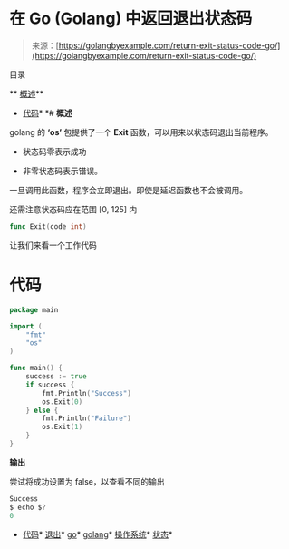 <!--yml

分类：未分类

日期：2024-10-13 06:17:01

-->

# 在 Go (Golang) 中返回退出状态码

> 来源：[https://golangbyexample.com/return-exit-status-code-go/](https://golangbyexample.com/return-exit-status-code-go/)

目录

**   [概述](#Overview "概述")**

+   [代码](#Code "代码")*  *# **概述**

golang 的 **‘os’** 包提供了一个 **Exit** 函数，可以用来以状态码退出当前程序。

+   状态码零表示成功

+   非零状态码表示错误。

一旦调用此函数，程序会立即退出。即使是延迟函数也不会被调用。

还需注意状态码应在范围 [0, 125] 内

```go
func Exit(code int)
```

让我们来看一个工作代码

# **代码**

```go
package main

import (
    "fmt"
    "os"
)

func main() {
    success := true
    if success {
        fmt.Println("Success")
        os.Exit(0)
    } else {
        fmt.Println("Failure")
        os.Exit(1)
    }
}
```

**输出**

尝试将成功设置为 false，以查看不同的输出

```go
Success
$ echo $?
0
```

+   [代码](https://golangbyexample.com/tag/code/)*   [退出](https://golangbyexample.com/tag/exit/)*   [go](https://golangbyexample.com/tag/go/)*   [golang](https://golangbyexample.com/tag/golang/)*   [操作系统](https://golangbyexample.com/tag/os/)*   [状态](https://golangbyexample.com/tag/status/)*
